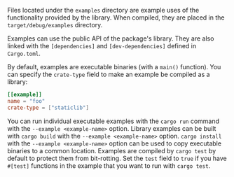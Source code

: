 Files located under the `examples` directory are example uses of
the functionality provided by the library.
When compiled, they are placed in the `target/debug/examples`
directory.

Examples can use the public API of the package's library. They are also linked
with the `[dependencies]` and
`[dev-dependencies]` defined in `Cargo.toml`.

By default, examples are executable binaries (with a `main()`
function). You can specify the `crate-type` field to make an example
be compiled as a library:

```toml
[[example]]
name = "foo"
crate-type = ["staticlib"]
```

You can run individual executable examples with the `cargo run` command with
the `--example <example-name>` option. Library examples can be built with
`cargo build` with the `--example <example-name>` option. `cargo install`
with the `--example <example-name>` option can be used to copy executable
binaries to a common location. Examples are compiled by `cargo test` by
default to protect them from bit-rotting. Set the `test`
field to `true` if you have `#[test]` functions in the
example that you want to run with `cargo test`.
